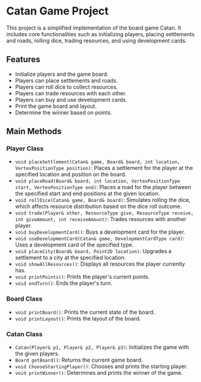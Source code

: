 # Catan Game Project

This project is a simplified implementation of the board game Catan. It includes core functionalities such as initializing players, placing settlements and roads, rolling dice, trading resources, and using development cards.

## Features

- Initialize players and the game board.
- Players can place settlements and roads.
- Players can roll dice to collect resources.
- Players can trade resources with each other.
- Players can buy and use development cards.
- Print the game board and layout.
- Determine the winner based on points.
## Main Methods
### Player Class

- `void placeSettlement(Catan& game, Board& board, int location, VertexPositionType position)`: Places a settlement for the player at the specified location and position on the board.
- `void placeRoad(Board& board, int location, VertexPositionType start, VertexPositionType end)`: Places a road for the player between the specified start and end positions at the given location.
- `void rollDice(Catan& game, Board& board)`: Simulates rolling the dice, which affects resource distribution based on the dice roll outcome.
- `void trade(Player& other, ResourceType give, ResourceType receive, int giveAmount, int receiveAmount)`: Trades resources with another player.
- `void buyDevelopmentCard()`: Buys a development card for the player.
- `void useDevelopmentCard(Catan& game, DevelopmentCardType card)`: Uses a development card of the specified type.
- `void placeCity(Board& board, Point2D location)`: Upgrades a settlement to a city at the specified location.
- `void showAllResources()`: Displays all resources the player currently has.
- `void printPoints()`: Prints the player's current points.
- `void endTurn()`: Ends the player's turn.

### Board Class

- `void printBoard()`: Prints the current state of the board.
- `void printLayout()`: Prints the layout of the board.

### Catan Class

- `Catan(Player& p1, Player& p2, Player& p3)`: Initializes the game with the given players.
- `Board getBoard()`: Returns the current game board.
- `void ChooseStartingPlayer()`: Chooses and prints the starting player.
- `void printWinner()`: Determines and prints the winner of the game.
